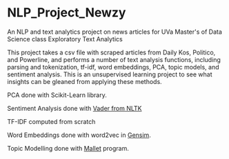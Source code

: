 # NLP_Project_Newzy
An NLP and text analytics project on news articles for UVa Master's of Data Science class Exploratory Text Analytics

This project takes a csv file with scraped articles from Daily Kos, Politico, and Powerline, and performs a number of
text analysis functions, including parsing and tokenization, tf-idf, word embeddings, PCA, topic models, and sentiment analysis. This is an unsupervised learning project to see what insights can be gleaned from applying these methods.

PCA done with Scikit-Learn library.

Sentiment Analysis done with [Vader from NLTK](https://www.nltk.org/_modules/nltk/sentiment/vader.html)

TF-IDF computed from scratch

Word Embeddings done with word2vec in [Gensim](https://pypi.org/project/gensim/).

Topic Modelling done with [Mallet](http://mallet.cs.umass.edu/topics.php) program.


